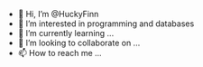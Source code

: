 - 👋 Hi, I’m @HuckyFinn
- 👀 I’m interested in programming and databases
- 🌱 I’m currently learning ...
- 💞️ I’m looking to collaborate on ...
- 📫 How to reach me ...

<!---
HuckyFinn/HuckyFinn is a ✨ special ✨ repository because its `README.md` (this file) appears on your GitHub profile.
You can click the Preview link to take a look at your changes.
--->
